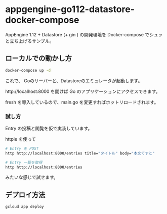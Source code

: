 # appgengine-go112-datastore-docker-compose
AppEngine 1.12 + Datastore (+ gin ) の開発環境を Docker-compose でシュッと立ち上げるサンプル。

## ローカルでの動かし方 

```bash
docker-compose up -d
```

これで、 Goのサーバーと、Datastoreのエミュレータが起動します。

http://localhost:8000 を開けば Go のアプリケーションにアクセスできます。

fresh を導入しているので、main.go を変更すればホットリロードされます。

### 試し方
Entry の投稿と閲覧を仮で実装しています。

httpie を使って

```bash
# Entry を POST
http http://localhost:8000/entries title="タイトル" body="本文てすと"

# Entry 一覧を取得
http http://localhost:8000/entries
```

みたいな感じで試せます。

## デプロイ方法

```bash
gcloud app deploy
```
